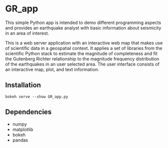 # GR_app

This simple Python app is intended to demo different programming aspects and provides an earthquake analyst with
basic information about seismicity in an area of interest.

This is a web server application with an interactive web map that makes use of scientific data in a geospatial
context. It applies a set of libraries from the scientific Python stack to estimate the magnitude of completeness
and fit the Gutenberg Richter relationship to the magnitude frequency distribution of the earthquakes in an user
selected area. The user interface consists of an interactive map, plot, and text information.

## Installation

```
bokeh serve --show GR_app.py
```


## Dependencies

* numpy
* matplotlib
* bokeh
* pandas
